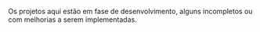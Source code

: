 Os projetos aqui estão em fase de desenvolvimento, alguns incompletos ou com melhorias a serem implementadas.
